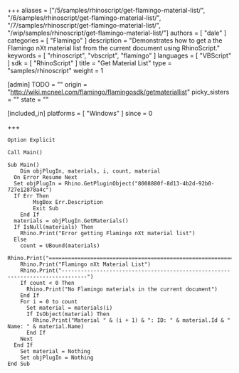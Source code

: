 +++
aliases = ["/5/samples/rhinoscript/get-flamingo-material-list/", "/6/samples/rhinoscript/get-flamingo-material-list/", "/7/samples/rhinoscript/get-flamingo-material-list/", "/wip/samples/rhinoscript/get-flamingo-material-list/"]
authors = [ "dale" ]
categories = [ "Flamingo" ]
description = "Demonstrates how to get a the Flamingo nXt material list from the current document using RhinoScript."
keywords = [ "rhinoscript", "vbscript", "flamingo" ]
languages = [ "VBScript" ]
sdk = [ "RhinoScript" ]
title = "Get Material List"
type = "samples/rhinoscript"
weight = 1

[admin]
TODO = ""
origin = "http://wiki.mcneel.com/flamingo/flamingosdk/getmateriallist"
picky_sisters = ""
state = ""

[included_in]
platforms = [ "Windows" ]
since = 0

+++

```vbnet
Option Explicit

Call Main()

Sub Main()
	Dim objPlugIn, materials, i, count, material
  On Error Resume Next
  Set objPlugIn = Rhino.GetPluginObject("8008880f-8d13-4b2d-92b0-727e12878a4c")
  If Err Then
		MsgBox Err.Description
		Exit Sub
	End If
  materials = objPlugIn.GetMaterials()
  If IsNull(materials) Then
    Rhino.Print("Error getting Flamingo nXt material list")
  Else
    count = UBound(materials)
    Rhino.Print("==============================================================================")
    Rhino.Print("Flamingo nXt Material List")
    Rhino.Print("------------------------------------------------------------------------------")
    If count < 0 Then
      Rhino.Print("No Flamingo materials in the current document")
    End If
    For i = 0 to count
      Set material = materials(i)
      If IsObject(material) Then
        Rhino.Print("Material " & (i + 1) & ": ID: " & material.Id & " Name: " & material.Name)
      End If
    Next
  End If
	Set material = Nothing
	Set objPlugIn = Nothing
End Sub
```
